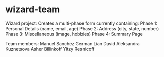 # wizard-team
Wizard project:
Creates a multi-phase form currently containing:
Phase 1: Personal Details (name, email, age)
Phase 2: Address (city, state, number)
Phase 3: Miscellaneous (image, hobbies)
Phase 4: Summary Page

Team members:
Manuel Sanchez German
Lian David
Aleksandra Kuznetsova
Asher Billinkoff
Yitzy Resnicoff
